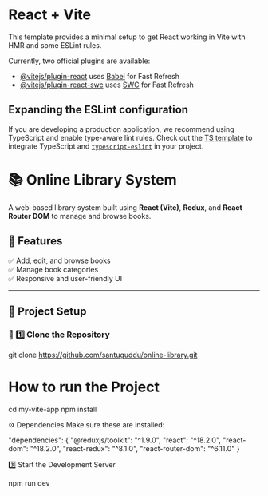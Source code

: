 # React + Vite

This template provides a minimal setup to get React working in Vite with HMR and some ESLint rules.

Currently, two official plugins are available:

- [@vitejs/plugin-react](https://github.com/vitejs/vite-plugin-react/blob/main/packages/plugin-react/README.md) uses [Babel](https://babeljs.io/) for Fast Refresh
- [@vitejs/plugin-react-swc](https://github.com/vitejs/vite-plugin-react-swc) uses [SWC](https://swc.rs/) for Fast Refresh

## Expanding the ESLint configuration

If you are developing a production application, we recommend using TypeScript and enable type-aware lint rules. Check out the [TS template](https://github.com/vitejs/vite/tree/main/packages/create-vite/template-react-ts) to integrate TypeScript and [`typescript-eslint`](https://typescript-eslint.io) in your project.



# 📚 Online Library System  

A web-based library system built using **React (Vite)**, **Redux**, and **React Router DOM** to manage and browse books.  

## 🚀 Features  
✅ Add, edit, and browse books  
✅ Manage book categories  
✅ Responsive and user-friendly UI  

---

## 📂 Project Setup  

### 🔹 1️⃣ Clone the Repository  

git clone https://github.com/santuguddu/online-library.git



# How to run the Project 

cd my-vite-app
npm install

⚙️ Dependencies
Make sure these are installed:

"dependencies": {
  "@reduxjs/toolkit": "^1.9.0",
  "react": "^18.2.0",
  "react-dom": "^18.2.0",
  "react-redux": "^8.1.0",
  "react-router-dom": "^6.11.0"
}

3️⃣ Start the Development Server

npm run dev
